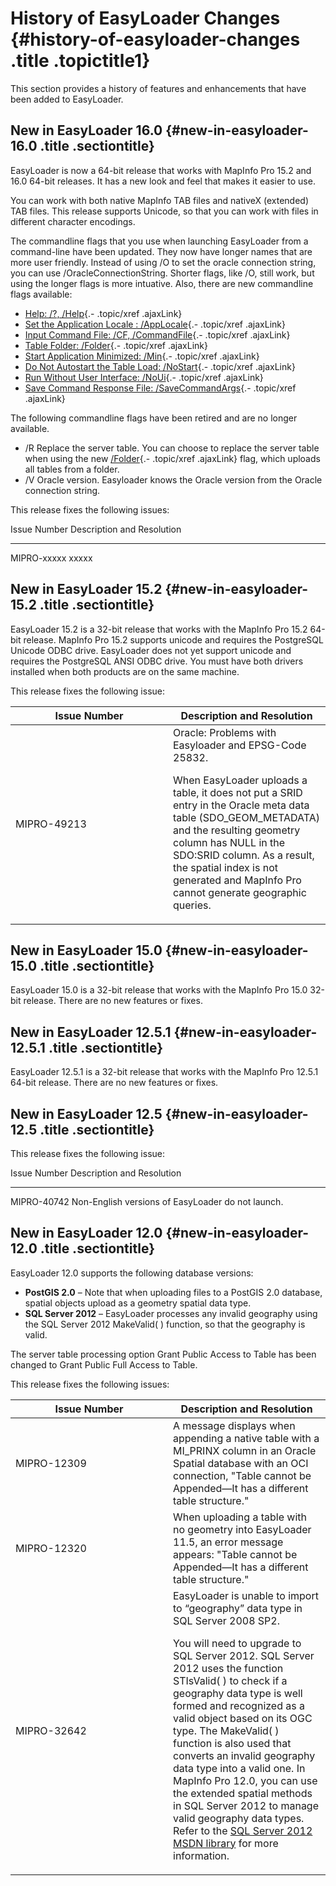 History of EasyLoader Changes {#history-of-easyloader-changes .title .topictitle1}
=============================

This section provides a history of features and enhancements that have been added to EasyLoader.

New in EasyLoader 16.0 {#new-in-easyloader-16.0 .title .sectiontitle}
----------------------

EasyLoader is now a 64-bit release that works with MapInfo Pro 15.2 and 16.0 64-bit releases. It has a new look and feel that makes it easier to use.

You can work with both native MapInfo TAB files and nativeX (extended) TAB files. This release supports Unicode, so that you can work with files in different character encodings.

The commandline flags that you use when launching EasyLoader from a command-line have been updated. They now have longer names that are more user friendly. Instead of using /O to set the oracle connection string, you can use /OracleConnectionString. Shorter flags, like /O, still work, but using the longer flags is more intuative. Also, there are new commandline flags available:

-   [Help: /?, /Help](guide/aboutcommandlineflags.html#aboutcommandlineflags__help){.- .topic/xref .ajaxLink}
-   [Set the Application Locale : /AppLocale](guide/aboutcommandlineflags.html#aboutcommandlineflags__applocale){.- .topic/xref .ajaxLink}
-   [Input Command File: /CF, /CommandFile](guide/aboutcommandlineflags.html#aboutcommandlineflags__commandfile){.- .topic/xref .ajaxLink}
-   [Table Folder: /Folder](guide/aboutcommandlineflags.html#aboutcommandlineflags__folder){.- .topic/xref .ajaxLink}
-   [Start Application Minimized: /Min](guide/aboutcommandlineflags.html#aboutcommandlineflags__minimized){.- .topic/xref .ajaxLink}
-   [Do Not Autostart the Table Load: /NoStart](guide/aboutcommandlineflags.html#aboutcommandlineflags__nostart){.- .topic/xref .ajaxLink}
-   [Run Without User Interface: /NoUi](guide/aboutcommandlineflags.html#aboutcommandlineflags__noui){.- .topic/xref .ajaxLink}
-   [Save Command Response File: /SaveCommandArgs](guide/aboutcommandlineflags.html#aboutcommandlineflags__savecommandargs){.- .topic/xref .ajaxLink}

The following commandline flags have been retired and are no longer available.

-   /R Replace the server table. You can choose to replace the server table when using the new [/Folder](guide/aboutcommandlineflags.html#aboutcommandlineflags__folder){.- .topic/xref .ajaxLink} flag, which uploads all tables from a folder.
-   /V Oracle version. Easyloader knows the Oracle version from the Oracle connection string.

This release fixes the following issues:

  Issue Number   Description and Resolution
  -------------- ----------------------------
  MIPRO-xxxxx    xxxxx

New in EasyLoader 15.2 {#new-in-easyloader-15.2 .title .sectiontitle}
----------------------

EasyLoader 15.2 is a 32-bit release that works with the MapInfo Pro 15.2 64-bit release. MapInfo Pro 15.2 supports unicode and requires the PostgreSQL Unicode ODBC drive. EasyLoader does not yet support unicode and requires the PostgreSQL ANSI ODBC drive. You must have both drivers installed when both products are on the same machine.

This release fixes the following issue:

<table>
<colgroup>
<col width="50%" />
<col width="50%" />
</colgroup>
<thead>
<tr class="header">
<th>Issue Number</th>
<th>Description and Resolution</th>
</tr>
</thead>
<tbody>
<tr class="odd">
<td>MIPRO-49213</td>
<td>Oracle: Problems with Easyloader and EPSG-Code 25832.
<p>When EasyLoader uploads a table, it does not put a SRID entry in the Oracle meta data table (SDO_GEOM_METADATA) and the resulting geometry column has NULL in the SDO:SRID column. As a result, the spatial index is not generated and MapInfo Pro cannot generate geographic queries.</p></td>
</tr>
</tbody>
</table>

New in EasyLoader 15.0 {#new-in-easyloader-15.0 .title .sectiontitle}
----------------------

EasyLoader 15.0 is a 32-bit release that works with the MapInfo Pro 15.0 32-bit release. There are no new features or fixes.

New in EasyLoader 12.5.1 {#new-in-easyloader-12.5.1 .title .sectiontitle}
------------------------

EasyLoader 12.5.1 is a 32-bit release that works with the MapInfo Pro 12.5.1 64-bit release. There are no new features or fixes.

New in EasyLoader 12.5 {#new-in-easyloader-12.5 .title .sectiontitle}
----------------------

This release fixes the following issue:

  Issue Number   Description and Resolution
  -------------- ---------------------------------------------------
  MIPRO-40742    Non-English versions of EasyLoader do not launch.

New in EasyLoader 12.0 {#new-in-easyloader-12.0 .title .sectiontitle}
----------------------

EasyLoader 12.0 supports the following database versions:

-   **PostGIS 2.0** – Note that when uploading files to a PostGIS 2.0 database, spatial objects upload as a geometry spatial data type.
-   **SQL Server 2012** – EasyLoader processes any invalid geography using the SQL Server 2012 MakeValid( ) function, so that the geography is valid.

The server table processing option <span class="ph uicontrol">Grant Public Access to Table</span> has been changed to <span class="ph uicontrol">Grant Public Full Access to Table</span>.

This release fixes the following issues:

<table>
<colgroup>
<col width="50%" />
<col width="50%" />
</colgroup>
<thead>
<tr class="header">
<th>Issue Number</th>
<th>Description and Resolution</th>
</tr>
</thead>
<tbody>
<tr class="odd">
<td>MIPRO-12309</td>
<td>A message displays when appending a native table with a MI_PRINX column in an Oracle Spatial database with an OCI connection, &quot;Table cannot be Appended—It has a different table structure.&quot;</td>
</tr>
<tr class="even">
<td>MIPRO-12320</td>
<td>When uploading a table with no geometry into EasyLoader 11.5, an error message appears: &quot;Table cannot be Appended—It has a different table structure.&quot;</td>
</tr>
<tr class="odd">
<td>MIPRO-32642</td>
<td>EasyLoader is unable to import to “geography” data type in SQL Server 2008 SP2.
<p>You will need to upgrade to SQL Server 2012. SQL Server 2012 uses the function STIsValid( ) to check if a geography data type is well formed and recognized as a valid object based on its OGC type. The MakeValid( ) function is also used that converts an invalid geography data type into a valid one. In MapInfo Pro 12.0, you can use the extended spatial methods in SQL Server 2012 to manage valid geography data types. Refer to the <a href="http://msdn.microsoft.com/en-us/library/ff929337.aspx" class="xref">SQL Server 2012 MSDN library</a> for more information.</p></td>
</tr>
</tbody>
</table>

